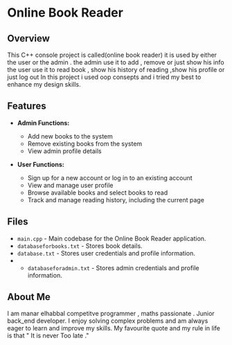 # Online Book Reader

## Overview

This C++ console project is called(online book reader) it is used by either the user or the admin .
the admin use it to add , remove or just show his info 
the user use it to read book , show his history of reading ,show his profile or just log out
In this project i used oop consepts and i tried my best to enhance my design skills.

## Features

- **Admin Functions:**
  - Add new books to the system
  - Remove existing books from the system
  - View admin profile details

- **User Functions:**
  - Sign up for a new account or log in to an existing account
  - View and manage user profile
  - Browse available books and select books to read
  - Track and manage reading history, including the current page

## Files

- `main.cpp` - Main codebase for the Online Book Reader application.
- `databaseforbooks.txt` - Stores book details.
- `database.txt` - Stores user credentials and profile information.
- - `databaseforadmin.txt` - Stores admin credentials and profile information.

## About Me

I am manar elhabbal competitve programmer , maths passionate . Junior back_end developer.
 I enjoy solving complex problems and am always eager to learn and improve my skills.
 My favourite quote and my rule in life is that " It is never Too late ." 

 
